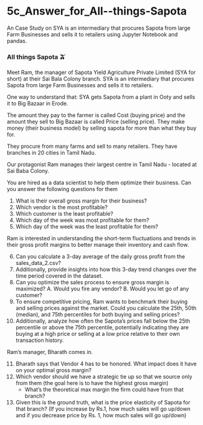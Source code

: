 # 5c_Answer_for_All--things-Sapota
An Case Study on SYA is an intermediary that procures Sapota from large Farm Businesses and sells it to retailers using Jupyter Notebook and pandas.

### All things Sapota 🫒

Meet Ram, the manager of Sapota Yield Agriculture Private Limited (SYA for short) at their Sai Bala Colony branch. SYA is an intermediary that procures Sapota from large Farm Businesses and sells it to retailers.

One way to understand that: SYA gets Sapota from a plant in Ooty and sells it to Big Bazaar in Erode. 

The amount they pay to the farmer is called Cost (buying price) and the amount they sell to Big Bazaar is called Price (selling price). They make money (their business model) by selling sapota for more than what they buy for. 

They procure from many farms and sell to many retailers. They have branches in 20 cities in Tamil  Nadu.

Our protagonist Ram manages their largest centre in Tamil Nadu -  located at Sai Baba Colony.

You are hired as a data scientist to help them optimize their business. Can you answer the following questions for them

1. What is their overall gross margin for their business?
2. Which vendor is the most profitable?
3. Which customer is the least profitable?
4. Which day of the week was most profitable for them?
5. Which day of the week was the least profitable for them?

Ram is interested in understanding the short-term fluctuations and trends in their gross profit margins to better manage their inventory and cash flow.

6. Can you calculate a 3-day average of the daily gross profit from the sales_data_2.csv? 
7. Additionally, provide insights into how this 3-day trend changes over the time period covered in the dataset.
8. Can you optimize the sales process to ensure gross margin is maximized?
    A. Would you fire any vendor?
    B. Would you let go of any customer? 
9. To ensure competitive pricing, Ram wants to benchmark their buying and selling prices against the market. Could you calculate the 25th, 50th (median), and 75th percentiles for both buying and selling prices? 
10. Additionally, analyze how often the Sapota’s prices fall below the 25th percentile or above the 75th percentile, potentially indicating they are buying at a high price or selling at a low price relative to their own transaction history.

Ram’s manager, Bharath comes in. 

11. Bharath says that Vendor 4 has to be honored.  What impact does it have on your optimal gross margin? 
12. Which vendor should we have a strategic tie up so that we source only from them (the goal here is to have the highest gross margin)
    - What’s the theoretical max margin the firm could have from that branch?
13. Given this is the ground truth, what is the price elasticity of Sapota for that branch? (If you increase by Rs.1, how much sales will go up/down and if you decrease price by Rs. 1, how much sales will go up/down)
